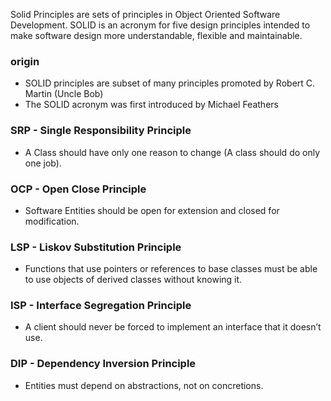 Solid Principles are sets of principles in Object Oriented Software Development. SOLID is an acronym for five design principles intended to make software design more understandable, flexible and maintainable.

### origin
- SOLID principles are subset of many principles promoted by Robert C. Martin (Uncle Bob)
- The SOLID acronym was first introduced by Michael Feathers

### SRP - Single Responsibility Principle
- A Class should have only one reason to change (A class should do only one job).

### OCP - Open Close Principle
- Software Entities should be open for extension and closed for modification.

### LSP - Liskov Substitution Principle
- Functions that use pointers or references to base classes must be able to use objects of derived classes without knowing it.

### ISP - Interface Segregation Principle
- A client should never be forced to implement an interface that it doesn’t use.

### DIP - Dependency Inversion Principle
- Entities must depend on abstractions, not on concretions.
